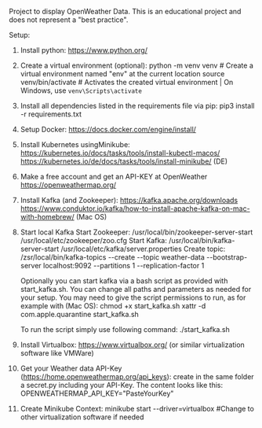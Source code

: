 Project to display OpenWeather Data. This is an educational project and does not represent a "best practice".

Setup:

1. Install python:
     https://www.python.org/

2. Create a virtual environment (optional):
     python -m venv venv      # Create a virtual environment named "env" at the current location
     source venv/bin/activate  # Activates the created virtual environment | On Windows, use `venv\Scripts\activate`

3. Install all dependencies listed in the requirements file via pip:
     pip3 install -r requirements.txt

4. Setup Docker:
     https://docs.docker.com/engine/install/
   
5. Install Kubernetes usingMinikube:
     https://kubernetes.io/docs/tasks/tools/install-kubectl-macos/
     https://kubernetes.io/de/docs/tasks/tools/install-minikube/ (DE)

6. Make a free account and get an API-KEY at OpenWeather
     https://openweathermap.org/

7. Install Kafka (and Zookeeper):
   https://kafka.apache.org/downloads
   https://www.conduktor.io/kafka/how-to-install-apache-kafka-on-mac-with-homebrew/ (Mac OS)
   
8. Start local Kafka
   Start Zookeeper: /usr/local/bin/zookeeper-server-start /usr/local/etc/zookeeper/zoo.cfg
   Start Kafka: /usr/local/bin/kafka-server-start /usr/local/etc/kafka/server.properties
   Create topic: /zsr/local/bin/kafka-topics --create --topic weather-data --bootstrap-server localhost:9092 --partitions 1 --replication-factor 1

   Optionally you can start kafka via a bash script as provided with start_kafka.sh. You can change all paths and parameters as needed for your setup.
   You may need to give the script permissions to run, as for example with (Mac OS):
   chmod +x start_kafka.sh
   xattr -d com.apple.quarantine start_kafka.sh

   To run the script simply use following command:
   ./start_kafka.sh   

9. Install Virtualbox: https://www.virtualbox.org/ (or similar virtualization software like VMWare)

10. Get your Weather data API-Key (https://home.openweathermap.org/api_keys):
   create in the same folder a secret.py including your API-Key. The content looks like this: OPENWEATHERMAP_API_KEY="PasteYourKey"

11. Create Minikube Context:
    minikube start --driver=virtualbox #Change to other virtualization software if needed

